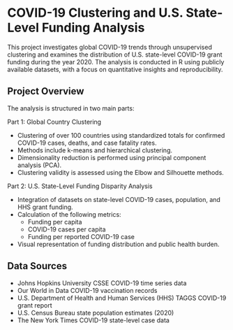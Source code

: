 # COVID-19 Clustering and U.S. State-Level Funding Analysis

This project investigates global COVID-19 trends through unsupervised clustering and examines the distribution of U.S. state-level COVID-19 grant funding during the year 2020. The analysis is conducted in R using publicly available datasets, with a focus on quantitative insights and reproducibility.

## Project Overview

The analysis is structured in two main parts:

Part 1: Global Country Clustering
- Clustering of over 100 countries using standardized totals for confirmed COVID-19 cases, deaths, and case fatality rates.
- Methods include k-means and hierarchical clustering.
- Dimensionality reduction is performed using principal component analysis (PCA).
- Clustering validity is assessed using the Elbow and Silhouette methods.

Part 2: U.S. State-Level Funding Disparity Analysis
- Integration of datasets on state-level COVID-19 cases, population, and HHS grant funding.
- Calculation of the following metrics:
  - Funding per capita
  - COVID-19 cases per capita
  - Funding per reported COVID-19 case
- Visual representation of funding distribution and public health burden.

## Data Sources

- Johns Hopkins University CSSE COVID-19 time series data
- Our World in Data COVID-19 vaccination records
- U.S. Department of Health and Human Services (HHS) TAGGS COVID-19 grant report
- U.S. Census Bureau state population estimates (2020)
- The New York Times COVID-19 state-level case data
